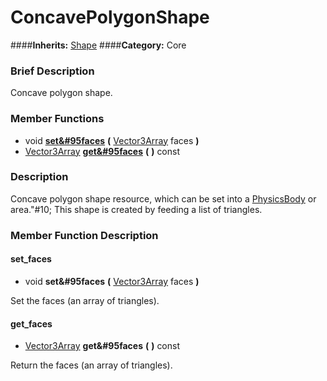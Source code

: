 #  ConcavePolygonShape  
####**Inherits:** [Shape](class_shape)
####**Category:** Core

###  Brief Description  
Concave polygon shape.

###  Member Functions 
  * void  **[set&#95faces](#set_faces)**  **(** [Vector3Array](class_vector3array) faces  **)**
  * [Vector3Array](class_vector3array)  **[get&#95faces](#get_faces)**  **(** **)** const

###  Description  
Concave polygon shape resource, which can be set into a [PhysicsBody](class_physicsbody) or area."#10;           This shape is created by feeding a list of triangles.

###  Member Function Description  

#### <a name="set_faces">set_faces</a>
  * void  **set&#95faces**  **(** [Vector3Array](class_vector3array) faces  **)**

Set the faces (an array of triangles).

#### <a name="get_faces">get_faces</a>
  * [Vector3Array](class_vector3array)  **get&#95faces**  **(** **)** const

Return the faces (an array of triangles).
